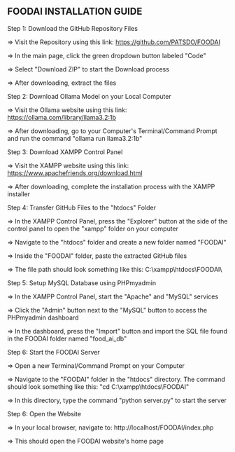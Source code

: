 FOODAI INSTALLATION GUIDE
-------------------------
Step 1: Download the GitHub Repository Files

=> Visit the Repository using this link: https://github.com/PATSDO/FOODAI

=> In the main page, click the green dropdown button labeled "Code"

=> Select "Download ZIP" to start the Download process

=> After downloading, extract the files



Step 2: Download Ollama Model on your Local Computer

=> Visit the Ollama website using this link: https://ollama.com/library/llama3.2:1b

=> After downloading, go to your Computer's Terminal/Command Prompt and run the command "ollama run llama3.2:1b"



Step 3: Download XAMPP Control Panel

=> Visit the XAMPP website using this link: https://www.apachefriends.org/download.html

=> After downloading, complete the installation process with the XAMPP installer



Step 4: Transfer GitHub Files to the "htdocs" Folder

=> In the XAMPP Control Panel, press the "Explorer" button at the side of the control panel to open the "xampp" folder on your computer

=> Navigate to the "htdocs" folder and create a new folder named "FOODAI"

=> Inside the "FOODAI" folder, paste the extracted GitHub files

=> The file path should look something like this: C:\xampp\htdocs\FOODAI\



Step 5: Setup MySQL Database using PHPmyadmin

=> In the XAMPP Control Panel, start the "Apache" and "MySQL" services

=> Click the "Admin" button next to the "MySQL" button to access the PHPmyadmin dashboard

=> In the dashboard, press the "Import" button and import the SQL file found in the FOODAI folder named "food_ai_db"



Step 6: Start the FOODAI Server

=> Open a new Terminal/Command Prompt on your Computer

=> Navigate to the "FOODAI" folder in the "htdocs" directory. The command should look something like this: "cd C:\xampp\htdocs\FOODAI\"

=> In this directory, type the command "python server.py" to start the server


Step 6: Open the Website

=> In your local browser, navigate to: http://localhost/FOODAI/index.php

=> This should open the FOODAI website's home page


